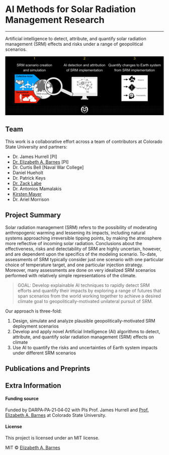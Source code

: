 # AI Methods for Solar Radiation Management Research
***
Artificial intelligence to detect, attribute, and quantify solar radiation management (SRM) effects and risks under a range of geopolitical scenarios.

![project_schematic](images/project_steps.png)

## Team
This work is a collaborative effort across a team of contributors at Colorado State University and partners: 
* Dr. James Hurrell [PI]
* [Dr. Elizabeth A. Barnes](https://barnes.atmos.colostate.edu) [PI]
* Dr. Curtis Bell [Naval War College]
* Daniel Hueholt
* Dr. Patrick Keys
* [Dr. Zack Labe](https://sites.uci.edu/zlabe)
* Dr. Antonios Mamalakis
* [Kirsten Mayer](https://sites.google.com/rams.colostate.edu/kirsten-j-mayer/home)
* Dr. Ariel Morrison

## Project Summary
Solar radiation management (SRM) refers to the possibility of moderating anthropogenic warming and lessening its impacts, including natural systems approaching irreversible tipping points, by making the atmosphere more reflective of incoming solar radiation. Conclusions about the effectiveness, risks and detectability of SRM are highly uncertain, however, and are dependent upon the specifics of the modeling scenario. To-date, assessments of SRM typically consider just one scenario with one particular choice of temperature target, and one particular injection strategy. Moreover, many assessments are done on very idealized SRM scenarios performed with relatively simple representations of the climate. 

> GOAL: Develop explainable AI techniques to rapidly detect SRM efforts and quantify their impacts by exploring a range of futures that span scenarios from the world working together to achieve a desired climate goal to geopolitically-motivated unilateral pursuit of SRM.


Our approach is three-fold:
1. Design, simulate and analyze plausible geopolitically-motivated SRM deployment scenarios
2. Develop and apply novel Artificial Intelligence (AI) algorithms to detect, attribute, and quantify solar radiation management (SRM) effects on climate
3. Use AI to quantify the risks and uncertainties of Earth system impacts under different SRM scenarios


## Publications and Preprints



## Extra Information


#### Funding source
Funded by DARPA‐PA‐21‐04‐02 with PIs Prof. James Hurrell and [Prof. Elizabeth A. Barnes](https://barnes.atmos.colostate.edu) at Colorado State University.


#### License
This project is licensed under an MIT license.

MIT © [Elizabeth A. Barnes](https://github.com/eabarnes1010)




